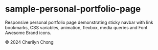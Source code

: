 # sample-personal-portfolio-page
Responsive personal portfolio page demonstrating sticky navbar with link bookmarks, CSS variables, animation, flexbox, media queries and Font Awesome Brand icons. 

&copy; 2024 Cherilyn Chong
